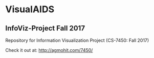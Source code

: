 # VisualAIDS

## InfoViz-Project Fall 2017

Repository for Information Visualization Project (CS-7450: Fall 2017)

Check it out at: http://agmohit.com/7450/
